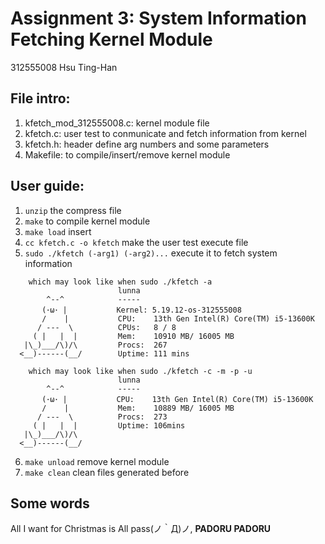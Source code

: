 # Assignment 3: System Information Fetching Kernel Module

312555008 Hsu Ting-Han

## File intro:
1. kfetch_mod_312555008.c: kernel module file
2. kfetch.c: user test to conmunicate and fetch information from kernel
3. kfetch.h: header define arg numbers and some parameters
4. Makefile: to compile/insert/remove kernel module

## User guide:
1. `unzip` the compress file
2. `make` to compile kernel module
3. `make load` insert
4. `cc kfetch.c -o kfetch` make the user test execute file
5. `sudo ./kfetch (-arg1) (-arg2)...` execute it to fetch system information
```
    which may look like when sudo ./kfetch -a
                        lunna
        ^--^            -----
       (･ω･ |           Kernel: 5.19.12-os-312555008
       /    |           CPU:    13th Gen Intel(R) Core(TM) i5-13600K
      / ---  \          CPUs:   8 / 8
     ( |   |  |         Mem:    10910 MB/ 16005 MB
   |\_)___/\)/\         Procs:  267
  <__)------(__/        Uptime: 111 mins
```
```
    which may look like when sudo ./kfetch -c -m -p -u
                        lunna
        ^--^            -----
       (･ω･ |           CPU:    13th Gen Intel(R) Core(TM) i5-13600K
       /    |           Mem:    10889 MB/ 16005 MB
      / ---  \          Procs:  273
     ( |   |  |         Uptime: 106mins
   |\_)___/\)/\   
  <__)------(__/   
```
6. `make unload` remove kernel module
7. `make clean` clean files generated before

## Some words 
All I want for Christmas is All pass(ノ｀Д)ノ, **PADORU PADORU**
